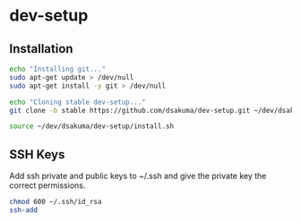 # dev-setup

## Installation

```bash
echo "Installing git..."
sudo apt-get update > /dev/null
sudo apt-get install -y git > /dev/null

echo "Cloning stable dev-setup..."
git clone -b stable https://github.com/dsakuma/dev-setup.git ~/dev/dsakuma/dev-setup > /dev/null

source ~/dev/dsakuma/dev-setup/install.sh
```

## SSH Keys

Add ssh private and public keys to ~/.ssh and give the private key the correct permissions.

```bash
chmod 600 ~/.ssh/id_rsa
ssh-add
```

